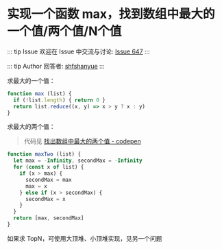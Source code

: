 # 实现一个函数 max，找到数组中最大的一个值/两个值/N个值



::: tip Issue 
 欢迎在 Issue 中交流与讨论: [Issue 647](https://github.com/shfshanyue/Daily-Question/issues/647) 
:::

::: tip Author 
回答者: [shfshanyue](https://github.com/shfshanyue) 
:::

求最大的一个值：

``` js
function max (list) {
  if (!list.length) { return 0 }
  return list.reduce((x, y) => x > y ? x : y)
}
```

求最大的两个值：

> 代码见 [找出数组中最大的两个值 - codepen](https://codepen.io/shanyue/pen/vYmyYwQ?editors=1010)

``` js
function maxTwo (list) {
  let max = -Infinity, secondMax = -Infinity
  for (const x of list) {
    if (x > max) {
      secondMax = max
      max = x
    } else if (x > secondMax) {
      secondMax = x
    }
  }
  return [max, secondMax]
}
```

如果求 TopN，可使用大顶堆、小顶堆实现，见另一个问题